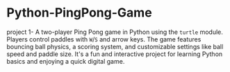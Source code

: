 # Python-PingPong-Game
project 1- A two-player Ping Pong game in Python using the `turtle` module. Players control paddles with `W`/`S` and arrow keys. The game features bouncing ball physics, a scoring system, and customizable settings like ball speed and paddle size. It's a fun and interactive project for learning Python basics and enjoying a quick digital game.
